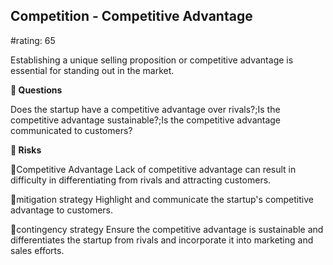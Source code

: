 

## Competition - Competitive Advantage

#rating: 65


Establishing a unique selling proposition or competitive advantage is essential for standing out in the market.

**💭 Questions**

Does the startup have a competitive advantage over rivals?;Is the competitive advantage sustainable?;Is the competitive advantage communicated to customers?

**🚨 Risks**

🚨Competitive Advantage
Lack of competitive advantage can result in difficulty in differentiating from rivals and attracting customers.

🚨mitigation strategy
Highlight and communicate the startup's competitive advantage to customers.

🚨contingency strategy
Ensure the competitive advantage is sustainable and differentiates the startup from rivals and incorporate it into marketing and sales efforts.




